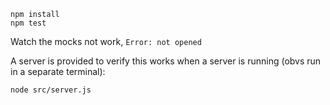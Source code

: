 ```
npm install
npm test
```
Watch the mocks not work, `Error: not opened`


A server is provided to verify this works when a server is running (obvs run in a separate terminal):
```
node src/server.js
```